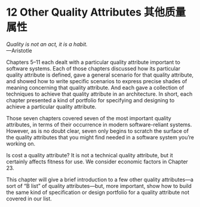 12 Other Quality Attributes 其他质量属性
===

_Quality is not an act, it is a habit._  
—Aristotle

Chapters 5–11 each dealt with a particular quality attribute important to software systems. Each of those chapters discussed how its particular quality attribute is defined, gave a general scenario for that quality attribute, and showed how to write specific scenarios to express precise shades of meaning concerning that quality attribute. And each gave a collection of techniques to achieve that quality attribute in an architecture. In short, each chapter presented a kind of portfolio for specifying and designing to achieve a particular quality attribute.

Those seven chapters covered seven of the most important quality attributes, in terms of their occurrence in modern software-reliant systems. However, as is no doubt clear, seven only begins to scratch the surface of the quality attributes that you might find needed in a software system you’re working on.

Is cost a quality attribute? It is not a technical quality attribute, but it certainly affects fitness for use. We consider economic factors in Chapter 23.

This chapter will give a brief introduction to a few other quality attributes—a sort of “B list” of quality attributes—but, more important, show how to build the same kind of specification or design portfolio for a quality attribute not covered in our list.